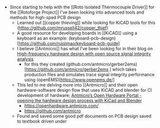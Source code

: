 - Since starting to help with the [[Roto Isolated Thermocouple Driver]] for the [[Rotoforge Project]] I've been looking into advanced tools and methods for high-sped PCB design
	- Learned out [[copper thieving]] while looking for KiCAD tools for this (https://github.com/mrussell42/copper_thief)
	- A good resource for developing boards in [[KiCAD]] using a keyboard as an example: (keyboard-pcb-design)[https://github.com/ruiqimao/keyboard-pcb-guide]
	- I believe [[Antmicro]] has what I've been looking for in their blog on [High-frequency hardware design with open source signal integrity analysis](https://antmicro.com/blog/2023/11/open-source-signal-integrity-analysis/)
		- for this they created (github.com/antmicro/gerber2ems)[https://github.com/antmicro/gerber2ems ] which takes production files and simulates trace signal integrity performance using (openEMS)[https://www.openems.de/]
	- This led to me delving more into [[Antmicro]] and their open hardware-software design flow that uses KiCAD and blender for CI development of hardware; [Antmicro’s Open Hardware Portal - opening the hardware design process with KiCad and Blender](https://antmicro.com/blog/2023/04/open-hardware-portal/)
		- https://openhardware.antmicro.com/
		- https://github.com/antmicro
	- Found and saved some good pdf documents on PCB design saved to textbook driven under